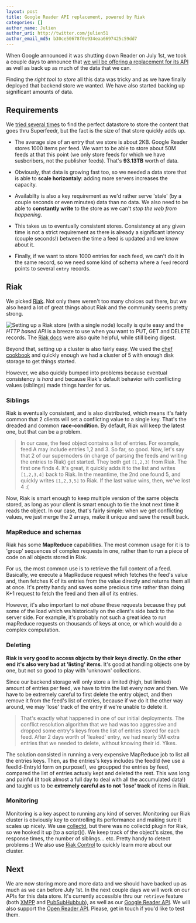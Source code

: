 ```yaml
---
layout: post
title: Google Reader API replacement, powered by Riak
categories: []
author_name: Julien
author_uri: http://twitter.com/julien51
author_email_md5: b30ce50678f0e934eaa6697425c59dd7
---
```


When Google announced it was shutting down Reader on July 1st, we took a couple days to announce that [we will be offering a replacement for its API](http://blog.superfeedr.com/google-reader-compatible-api/) as well as back up as much of the data that we can.

Finding the *right tool to store* all this data was tricky and as we have finally deployed that backend store we wanted. We have also started backing up significant amounts of data.

## Requirements

We [tried several times](http://blog.superfeedr.com/oss/open-source/database/nosql/kumofs-a-database-success-story/) to find the perfect datastore to store the content that goes thru Superfeedr, but the fact is the size of that store quickly adds up.

 * The average size of an entry that we store is about 2KB. Google Reader stores 1000 items per feed. We want to be able to store about 50M feeds at that this point (we only store feeds for which we have susbcribers, not the publisher feeds). That's **93.13TB** worth of data. 

 * Obviously, that data is growing fast too, so we needed a data store that is able to **scale horizontaly**: adding more servers increases the capacity. 

 * Availabilty is also a key requirement as we'd rather serve 'stale' (by a couple seconds or even minutes) data than no data. We also need to be able to **constantly write** to the store as we can't *stop the web from happening*.

 * This takes us to eventually consistent stores. Consistency at any given time is not a strict requirement as there is already a significant latency (couple seconds!) between the time a feed is updated and we know about it.

 * Finally, if we want to store 1000 entries for each feed, we can't do it in the same record, so we need some kind of schema where a <code>feed</code> record points to several <code>entry</code> records.

## Riak

We picked [Riak](http://basho.com/riak/). Not only there weren't too many choices out there, but we also heard a lot of great things about Riak and the community seems pretty strong.

<img src="http://upload.wikimedia.org/wikipedia/en/5/53/Riak_product_logo.png" style="witdh: 200px; float: left" />

Setting up a Riak store (with a single node) locally is quite easy and the *HTTP based API* is a breeze to use when you want to PUT, GET and DELETE records. The [Riak docs](http://docs.basho.com/) were also quite helpful, while still being digest. 

Beyond that, setting up a cluster is also fairly easy. We used the [chef cookbook](http://docs.basho.com/riak/latest/cookbooks/Installing-With-Chef/) and quickly enough we had a cluster of 5 with enough disk storage to get things started.

However, we also quickly bumped into problems because eventual consistency is *hard* and because Riak's default behavior with conflicting values (siblings) made things harder for us.

### Siblings


Riak is eventually consistent, and is also distributed, which means it's fairly common that 2 clients will set a conflicting value to a single key. That's the dreaded and common **race-condition**. By default, Riak will keep the latest one, but that can be a problem.

> In our case, the feed object contains a list of entries. For example, feed A may include entries 1,2 and 3. So far, so good. Now, let's say that 2 of our supernoders (in charge of parsing the feeds and writing the entries to Riak) get started. They both get `[1,2,3]` from Riak. The first one finds 4. It's great, it quickly adds it to the list and writes `[1,2,3,4]` back to Riak. In the meantime, the 2nd one found 5, and quickly writes `[1,2,3,5]` to Riak. If the last value wins, then, we've lost 4 :(

Now, Riak is smart enough to keep multiple version of the same objects stored, as long as your client is smart enough to tie the knot next time it reads the object. In our case, that's fairly simple: when we get conflicting values, we just merge the 2 arrays, make it unique and save the result back.

### MapReduce and schemas


Riak has some **MapReduce** capabilities. The most common usage for it is to 'group' sequences of complex requests in one, rather than to run a piece of code on all objects stored in Riak.

For us, the most common use is to retrieve the full content of a feed. Basically, we execute a MapReduce request which fetches the feed's value and, then fetches K of its entries from the value directly and returns them all at once. It's pretty handy and saves some precious time rather than doing K+1 request to fetch the feed and then all of its entries.

However, it's also important to *not abuse* these requests because they put some of the load which ws historically on the client's side back to the server side. For example, it's probably not such a great idea to run mapReduce requests on thousands of keys at once, or which would do a complex computation.

### Deleting

**Riak is very good to access objects by their keys directly. On the other end it's also very bad at 'listing' items**. It's good at handling objects one by one, but not so good to play with 'unknown' collections.

Since our backend storage will only store a limited (high, but limited) amount of entries per feed, we have to trim the list every now and then. We have to be extremely careful to first delete the entry object, and then remove it from the feed's list of entries, because if we do it the other way around, we may 'lose' track of the entry if we're unable to delete it.

> That's exactly what happened in one of our initial deployments. The conflict resolution algorithm that we had was too aggressive and dropped some entry's keys from the list of entries stored for each feed. After 2 days worth of 'leaked' entry, we had nearly 5M extra entries that we needed to delete, without knowing their id. Yikes.

The solution consisted in running a very expensive MapReduce job to list all the entries keys. Then, as the entries's keys includes the feedId (we use a feedId-EntryId form on purpose!), we groupped the entries by feed, compared the list of entries actualy kept and deleted the rest. This was long and painful (it took almost a full day to deal with all the accumulated data!) and taught us to be **extremely careful as to not 'lose' track** of items in Riak.

### Monitoring

Monitoring is a key aspect to running any kind of server. Monitoring our Riak cluster is obviously key to controlling its performance and making sure it scales up nicely. We use [collectd](http://blog.superfeedr.com/oss/open-source/infrastructure/collectd/performance-monitoring-with-collectd/), but there was no collectd plugin for Riak, so we hooked it up [to a script](<script src="https://gist.github.com/julien51/5717367.js"></script>). We keep track of the object's sizes, the response times, the number of siblings... etc. Pretty handy to detect problems :) We also use [Riak Control](http://basho.com/riak-control/) to quickly learn more about our cluster.

## Next

We are now storing more and more data and we should have backed up as much as we can before July 1st. In the next couple days we will work on our APIs for this data store. It's currently accessible thru our <code>retrieve</code> feature (both [XMPP](http://superfeedr.com/documentation#xmpp_retrieve) and [PubSubHubbub](http://superfeedr.com/documentation#pubsubhubbub_retrieve)), as well as our [Google Reader API](https://github.com/superfeedr/documentation/tree/master/google-reader-api). We will also support the [Open Reader API](http://rss-sync.github.io/Open-Reader-API/resources/). Please, get in touch if you'd like to test them.






